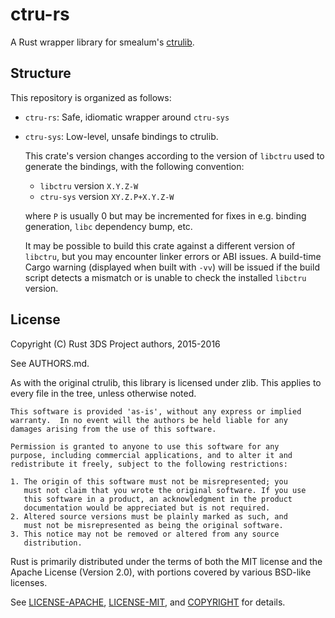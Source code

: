 # ctru-rs

A Rust wrapper library for smealum's [ctrulib](https://github.com/smealum/ctrulib).

## Structure

This repository is organized as follows:

* `ctru-rs`: Safe, idiomatic wrapper around `ctru-sys`

* `ctru-sys`: Low-level, unsafe bindings to ctrulib.

  This crate's version changes according to the version of `libctru`
  used to generate the bindings, with the following convention:

  * `libctru` version `X.Y.Z-W`
  * `ctru-sys` version `XY.Z.P+X.Y.Z-W`

  where `P` is usually 0 but may be incremented for fixes in e.g.
  binding generation, `libc` dependency bump, etc.

  It may be possible to build this crate against a different version of `libctru`,
  but you may encounter linker errors or ABI issues. A build-time Cargo warning
  (displayed when built with `-vv`) will be issued if the build script detects
  a mismatch or is unable to check the installed `libctru` version.

## License

Copyright (C) Rust 3DS Project authors, 2015-2016

See AUTHORS.md.

As with the original ctrulib, this library is licensed under zlib. This
applies to every file in the tree, unless otherwise noted.

    This software is provided 'as-is', without any express or implied
    warranty.  In no event will the authors be held liable for any
    damages arising from the use of this software.

    Permission is granted to anyone to use this software for any
    purpose, including commercial applications, and to alter it and
    redistribute it freely, subject to the following restrictions:

    1. The origin of this software must not be misrepresented; you
       must not claim that you wrote the original software. If you use
       this software in a product, an acknowledgment in the product
       documentation would be appreciated but is not required.
    2. Altered source versions must be plainly marked as such, and
       must not be misrepresented as being the original software.
    3. This notice may not be removed or altered from any source
       distribution.

Rust is primarily distributed under the terms of both the MIT license and the Apache License (Version 2.0), with portions covered by various BSD-like licenses.

See [LICENSE-APACHE](https://github.com/rust-lang/rust/blob/master/LICENSE-APACHE), [LICENSE-MIT](https://github.com/rust-lang/rust/blob/master/LICENSE-MIT), and [COPYRIGHT](https://github.com/rust-lang/rust/blob/master/COPYRIGHT) for details.

